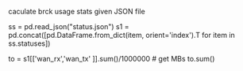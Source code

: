 caculate brck usage stats given JSON file

ss = pd.read_json("status.json")
s1 = pd.concat([pd.DataFrame.from_dict(item, orient='index').T for item in ss.statuses])

to = s1[['wan_rx','wan_tx' ]].sum()/1000000 # get MBs
to.sum()